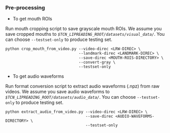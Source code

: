 ### Pre-processing

* To get mouth ROIs

Run mouth cropping script to save grayscale mouth ROIs. We assume you save cropped mouths to *`$TCN_LIPREADING_ROOT/datasets/visual_data/`*. You can choose `--testset-only` to produce testing set.

```Shell
python crop_mouth_from_video.py --video-direc <LRW-DIREC> \
                                --landmark-direc <LANDMARK-DIREC> \
                                --save-direc <MOUTH-ROIS-DIRECTORY> \
                                --convert-gray \
                                --testset-only
```

* To get audio waveforms

Run format conversion script to extract audio waveforms (.npz) from raw videos. We assume you save audio waveforms to *`$TCN_LIPREADING_ROOT/datasets/audio_data/`*. You can choose `--testset-only` to produce testing set.

```Shell
python extract_audio_from_video.py --video-direc <LRW-DIREC> \
                                   --save-direc <AUDIO-WAVEFORMS-DIRECTORY> \
                                   --testset-only
```
